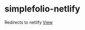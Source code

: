 # simplefolio-netlify
Redirects to netlify
[View](https://vigneshg1616.github.io/simplefolio-netlify/)
